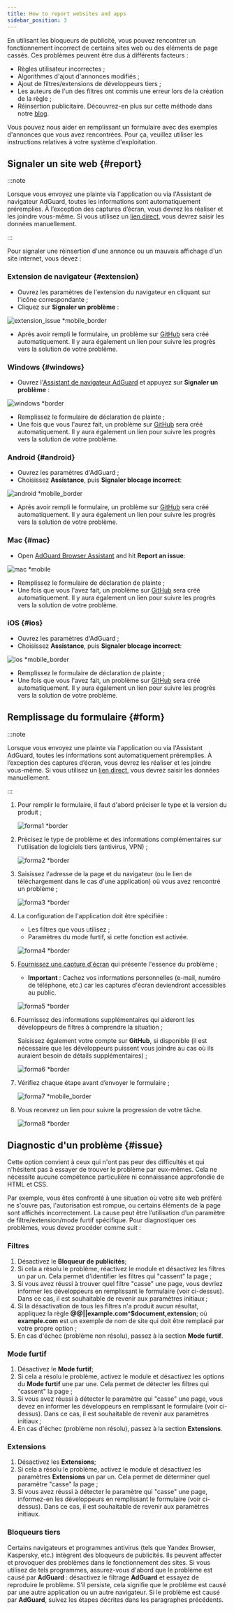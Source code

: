 ```yaml
---
title: How to report websites and apps
sidebar_position: 3
---
```



En utilisant les bloqueurs de publicité, vous pouvez rencontrer un fonctionnement incorrect de certains sites web ou des éléments de page cassés. Ces problèmes peuvent être dus à différents facteurs :

- Règles utilisateur incorrectes ;
- Algorithmes d'ajout d'annonces modifiés ;
- Ajout de filtres/extensions de développeurs tiers ;
- Les auteurs de l'un des filtres ont commis une erreur lors de la création de la règle ;
- Réinsertion publicitaire. Découvrez-en plus sur cette méthode dans notre [blog](https://adguard.com/en/blog/ad-reinsertion.html).

Vous pouvez nous aider en remplissant un formulaire avec des exemples d'annonces que vous avez rencontrées. Pour ça, veuillez utiliser les instructions relatives à votre système d'exploitation.

## Signaler un site web {#report}

:::note

Lorsque vous envoyez une plainte via l'application ou via l'Assistant de navigateur AdGuard, toutes les informations sont automatiquement préremplies. À l’exception des captures d’écran, vous devrez les réaliser et les joindre vous-même. Si vous utilisez un [lien direct](https://reports.adguard.com/new_issue.html), vous devrez saisir les données manuellement.

:::

Pour signaler une réinsertion d'une annonce ou un mauvais affichage d'un site internet, vous devez :

### Extension de navigateur {#extension}

- Ouvrez les paramètres de l'extension du navigateur en cliquant sur l'icône correspondante ;
- Cliquez sur **Signaler un problème** :

![extension_issue *mobile_border](https://cdn.adtidy.org/blog/new/5si74extension.png)

- Après avoir rempli le formulaire, un problème sur [GitHub](https://github.com/AdguardTeam/AdguardFilters/issues) sera créé automatiquement. Il y aura également un lien pour suivre les progrès vers la solution de votre problème.

### Windows {#windows}

- Ouvrez l'[Assistant de navigateur AdGuard](/adguard-for-windows/browser-assistant) et appuyez sur **Signaler un problème** :

![windows *border](https://cdn.adtidy.org/content/Kb/ad_blocker/guides/browser-assistant.png)

- Remplissez le formulaire de déclaration de plainte ;
- Une fois que vous l'aurez fait, un problème sur [GitHub](https://github.com/AdguardTeam/AdguardFilters/issues) sera créé automatiquement. Il y aura également un lien pour suivre les progrès vers la solution de votre problème.

### Android {#android}

- Ouvrez les paramètres d'AdGuard ;
- Choisissez **Assistance**, puis **Signaler blocage incorrect**:

![android *mobile_border](https://cdn.adtidy.org/blog/new/apicfkandroid-new.jpg)

- Après avoir rempli le formulaire, un problème sur [GitHub](https://github.com/AdguardTeam/AdguardFilters/issues) sera créé automatiquement. Il y aura également un lien pour suivre les progrès vers la solution de votre problème.

### Mac {#mac}

- Open [AdGuard Browser Assistant](/adguard-for-mac/features/browser-assistant) and hit **Report an issue**:

![mac *mobile](https://cdn.adtidy.org/content/kb/ad_blocker/guides/browser-assistant-mac.png)

- Remplissez le formulaire de déclaration de plainte ;
- Une fois que vous l'avez fait, un problème sur [GitHub](https://github.com/AdguardTeam/AdguardFilters/issues) sera créé automatiquement. Il y aura également un lien pour suivre les progrès vers la solution de votre problème.

### iOS {#ios}

- Ouvrez les paramètres d'AdGuard ;
- Choisissez **Assistance**, puis **Signaler blocage incorrect**:

![ios *mobile_border](https://cdn.adtidy.org/blog/new/fnl9aios.jpeg)

- Remplissez le formulaire de déclaration de plainte ;
- Une fois que vous l'avez fait, un problème sur [GitHub](https://github.com/AdguardTeam/AdguardFilters/issues) sera créé automatiquement. Il y aura également un lien pour suivre les progrès vers la solution de votre problème.

## Remplissage du formulaire {#form}

:::note

Lorsque vous envoyez une plainte via l'application ou via l'Assistant AdGuard, toutes les informations sont automatiquement préremplies. À l’exception des captures d’écran, vous devrez les réaliser et les joindre vous-même. Si vous utilisez un [lien direct](https://reports.adguard.com/new_issue.html), vous devrez saisir les données manuellement.

:::

1. Pour remplir le formulaire, il faut d'abord préciser le type et la version du produit ;

    ![forma1 *border](https://cdn.adtidy.org/content/Kb/ad_blocker/guides/forma1en.png)

2. Précisez le type de problème et des informations complémentaires sur l'utilisation de logiciels tiers (antivirus, VPN) ;

    ![forma2 *border](https://cdn.adtidy.org/content/Kb/ad_blocker/guides/forma2en.png)

3. Saisissez l'adresse de la page et du navigateur (ou le lien de téléchargement dans le cas d'une application) où vous avez rencontré un problème ;

    ![forma3 *border](https://cdn.adtidy.org/content/Kb/ad_blocker/guides/forma3en.png)

4. La configuration de l'application doit être spécifiée :

    - Les filtres que vous utilisez ;
    - Paramètres du mode furtif, si cette fonction est activée.

    ![forma4 *border](https://cdn.adtidy.org/content/kb/ad_blocker/guides/forma4en.png)

5. [Fournissez une capture d'écran](../take-screenshot) qui présente l'essence du problème ;

    - **Important** : Cachez vos informations personnelles (e-mail, numéro de téléphone, etc.) car les captures d'écran deviendront accessibles au public.

    ![forma5 *border](https://cdn.adtidy.org/content/Kb/ad_blocker/guides/forma5en.png)

6. Fournissez des informations supplémentaires qui aideront les développeurs de filtres à comprendre la situation ;

    Saisissez également votre compte sur **GitHub**, si disponible (il est nécessaire que les développeurs puissent vous joindre au cas où ils auraient besoin de détails supplémentaires) ;

    ![forma6 *border](https://cdn.adtidy.org/content/Kb/ad_blocker/guides/forma6en.png)

7. Vérifiez chaque étape avant d’envoyer le formulaire ;

    ![forma7 *mobile_border](https://cdn.adtidy.org/content/Kb/ad_blocker/guides/forma7en.png)

8. Vous recevrez un lien pour suivre la progression de votre tâche.

    ![forma8 *border](https://cdn.adtidy.org/content/Kb/ad_blocker/guides/forma8en.png)

## Diagnostic d'un problème {#issue}

Cette option convient à ceux qui n'ont pas peur des difficultés et qui n'hésitent pas à essayer de trouver le problème par eux-mêmes. Cela ne nécessite aucune compétence particulière ni connaissance approfondie de HTML et CSS.

Par exemple, vous êtes confronté à une situation où votre site web préféré ne s'ouvre pas, l'autorisation est rompue, ou certains éléments de la page sont affichés incorrectement. La cause peut être l’utilisation d’un paramètre de filtre/extension/mode furtif spécifique. Pour diagnostiquer ces problèmes, vous devez procéder comme suit :

### **Filtres**

1. Désactivez le **Bloqueur de publicités**;
2. Si cela a résolu le problème, réactivez le module et désactivez les filtres un par un. Cela permet d'identifier les filtres qui "cassent" la page ;
3. Si vous avez réussi à trouver quel filtre "casse" une page, vous devriez informer les développeurs en remplissant le formulaire (voir ci-dessus). Dans ce cas, il est souhaitable de revenir aux paramètres initiaux ;
4. Si la désactivation de tous les filtres n'a produit aucun résultat, appliquez la règle **@@||example.com^$document,extension**; où **example.com** est un exemple de nom de site qui doit être remplacé par votre propre option ;
5. En cas d'échec (problème non résolu), passez à la section **Mode furtif**.

### **Mode furtif**

1. Désactivez le **Mode furtif**;
2. Si cela a résolu le problème, activez le module et désactivez les options du **Mode furtif** une par une. Cela permet de détecter les filtres qui "cassent" la page ;
3. Si vous avez réussi à détecter le paramètre qui "casse" une page, vous devez en informer les développeurs en remplissant le formulaire (voir ci-dessus). Dans ce cas, il est souhaitable de revenir aux paramètres initiaux ;
4. En cas d'échec (problème non résolu), passez à la section **Extensions**.

### **Extensions**

1. Désactivez les **Extensions**;
2. Si cela a résolu le problème, activez le module et désactivez les paramètres **Extensions** un par un. Cela permet de déterminer quel paramètre "casse" la page ;
3. Si vous avez réussi à détecter le paramètre qui "casse" une page, informez-en les développeurs en remplissant le formulaire (voir ci-dessus). Dans ce cas, il est souhaitable de revenir aux paramètres initiaux.

### **Bloqueurs tiers**

Certains navigateurs et programmes antivirus (tels que Yandex Browser, Kaspersky, etc.) intègrent des bloqueurs de publicités. Ils peuvent affecter et provoquer des problèmes dans le fonctionnement des sites. Si vous utilisez de tels programmes, assurez-vous d'abord que le problème est causé par **AdGuard** : désactivez le filtrage **AdGuard** et essayez de reproduire le problème. S'il persiste, cela signifie que le problème est causé par une autre application ou un autre navigateur. Si le problème est causé par **AdGuard**, suivez les étapes décrites dans les paragraphes précédents.

